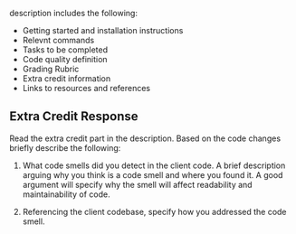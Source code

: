 description includes the following:

- Getting started and installation instructions
- Relevnt commands
- Tasks to be completed
- Code quality definition
- Grading Rubric
- Extra credit information
- Links to resources and references

## Extra Credit Response

Read the extra credit part in the description. Based on the code changes briefly describe the following:

1. What code smells did you detect in the client code. A brief description arguing why you think is a code smell and where you found it. A good argument will specify why the smell will affect readability and maintainability of code.

2. Referencing the client codebase, specify how you addressed the code smell.


